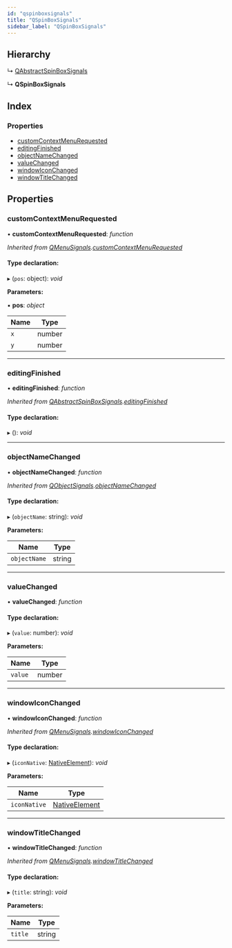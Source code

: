 ```yaml
---
id: "qspinboxsignals"
title: "QSpinBoxSignals"
sidebar_label: "QSpinBoxSignals"
---
```


## Hierarchy

  ↳ [QAbstractSpinBoxSignals](qabstractspinboxsignals.md)

  ↳ **QSpinBoxSignals**

## Index

### Properties

* [customContextMenuRequested](qspinboxsignals.md#customcontextmenurequested)
* [editingFinished](qspinboxsignals.md#editingfinished)
* [objectNameChanged](qspinboxsignals.md#objectnamechanged)
* [valueChanged](qspinboxsignals.md#valuechanged)
* [windowIconChanged](qspinboxsignals.md#windowiconchanged)
* [windowTitleChanged](qspinboxsignals.md#windowtitlechanged)

## Properties

###  customContextMenuRequested

• **customContextMenuRequested**: *function*

*Inherited from [QMenuSignals](qmenusignals.md).[customContextMenuRequested](qmenusignals.md#customcontextmenurequested)*

#### Type declaration:

▸ (`pos`: object): *void*

**Parameters:**

▪ **pos**: *object*

Name | Type |
------ | ------ |
`x` | number |
`y` | number |

___

###  editingFinished

• **editingFinished**: *function*

*Inherited from [QAbstractSpinBoxSignals](qabstractspinboxsignals.md).[editingFinished](qabstractspinboxsignals.md#editingfinished)*

#### Type declaration:

▸ (): *void*

___

###  objectNameChanged

• **objectNameChanged**: *function*

*Inherited from [QObjectSignals](qobjectsignals.md).[objectNameChanged](qobjectsignals.md#objectnamechanged)*

#### Type declaration:

▸ (`objectName`: string): *void*

**Parameters:**

Name | Type |
------ | ------ |
`objectName` | string |

___

###  valueChanged

• **valueChanged**: *function*

#### Type declaration:

▸ (`value`: number): *void*

**Parameters:**

Name | Type |
------ | ------ |
`value` | number |

___

###  windowIconChanged

• **windowIconChanged**: *function*

*Inherited from [QMenuSignals](qmenusignals.md).[windowIconChanged](qmenusignals.md#windowiconchanged)*

#### Type declaration:

▸ (`iconNative`: [NativeElement](../globals.md#nativeelement)): *void*

**Parameters:**

Name | Type |
------ | ------ |
`iconNative` | [NativeElement](../globals.md#nativeelement) |

___

###  windowTitleChanged

• **windowTitleChanged**: *function*

*Inherited from [QMenuSignals](qmenusignals.md).[windowTitleChanged](qmenusignals.md#windowtitlechanged)*

#### Type declaration:

▸ (`title`: string): *void*

**Parameters:**

Name | Type |
------ | ------ |
`title` | string |
